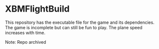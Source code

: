 # XBMFlightBuild

This repository has the executable file for the game and its dependencies. The game is incomplete but can still be fun to play. The plane speed increases with time.

Note: Repo archived
